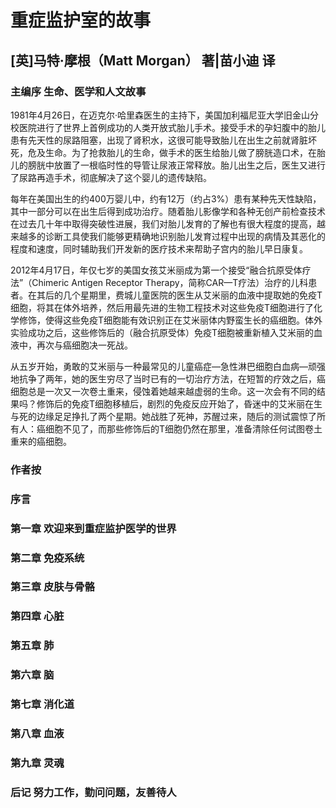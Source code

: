 # 重症监护室的故事

## [英]马特·摩根（Matt Morgan） 著|苗小迪 译

### 主编序 生命、医学和人文故事

1981年4月26日，在迈克尔·哈里森医生的主持下，美国加利福尼亚大学旧金山分校医院进行了世界上首例成功的人类开放式胎儿手术。接受手术的孕妇腹中的胎儿患有先天性的尿路阻塞，出现了肾积水，这很可能导致胎儿在出生之前就肾脏坏死，危及生命。为了抢救胎儿的生命，做手术的医生给胎儿做了膀胱造口术，在胎儿的膀胱中放置了一根临时性的导管让尿液正常释放。胎儿出生之后，医生又进行了尿路再造手术，彻底解决了这个婴儿的遗传缺陷。

每年在美国出生的约400万婴儿中，约有12万（约占3%）患有某种先天性缺陷，其中一部分可以在出生后得到成功治疗。随着胎儿影像学和各种无创产前检查技术在过去几十年中取得突破性进展，我们对胎儿发育的了解也有很大程度的提高，越来越多的诊断工具使我们能够更精确地识别胎儿发育过程中出现的病情及其恶化的程度和速度，同时辅助我们开发新的医疗技术来帮助子宫内的胎儿早日康复。

2012年4月17日，年仅七岁的美国女孩艾米丽成为第一个接受“融合抗原受体疗法”（Chimeric Antigen Receptor Therapy，简称CAR—T疗法）治疗的儿科患者。在其后的几个星期里，费城儿童医院的医生从艾米丽的血液中提取她的免疫T细胞，将其在体外培养，然后用最先进的生物工程技术对这些免疫T细胞进行了化学修饰，使得这些免疫T细胞能有效识别正在艾米丽体内野蛮生长的癌细胞。体外实验成功之后，这些修饰后的（融合抗原受体）免疫T细胞被重新植入艾米丽的血液中，再次与癌细胞决一死战。

从五岁开始，勇敢的艾米丽与一种最常见的儿童癌症—急性淋巴细胞白血病—顽强地抗争了两年，她的医生穷尽了当时已有的一切治疗方法，在短暂的疗效之后，癌细胞总是一次又一次卷土重来，侵蚀着她越来越虚弱的生命。这一次会有不同的结果吗？修饰后的免疫T细胞移植后，剧烈的免疫反应开始了，昏迷中的艾米丽在生与死的边缘足足挣扎了两个星期。她战胜了死神，苏醒过来，随后的测试震惊了所有人：癌细胞不见了，而那些修饰后的T细胞仍然在那里，准备清除任何试图卷土重来的癌细胞。



### 作者按



### 序言



### 第一章 欢迎来到重症监护医学的世界



### 第二章 免疫系统



### 第三章 皮肤与骨骼



### 第四章 心脏



### 第五章 肺



### 第六章 脑



### 第七章 消化道



### 第八章 血液



### 第九章 灵魂



### 后记 努力工作，勤问问题，友善待人


